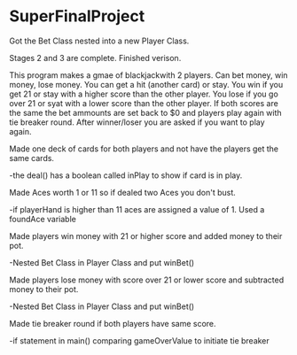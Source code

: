 SuperFinalProject
=================

Got the Bet Class nested into a new Player Class. 

Stages 2 and 3 are complete. Finished verison.


This program makes a gmae of blackjackwith 2 players.
Can bet money, win money, lose money.
You can get a hit (another card) or stay.
You win if you get 21 or stay with a higher score than the other player.
You lose if you go over 21 or syat with a lower score than the other player.
If both scores are the same the bet ammounts are set back to $0 and players play again with tie breaker round.
After winner/loser you are asked if you want to play again.

Made one deck of cards for both players and not have the players get the same cards.

  -the deal() has a boolean called inPlay to show if card is in play.

Made Aces worth 1 or 11 so if dealed two Aces you don't bust.

  -if playerHand is higher than 11 aces are assigned a value of 1. Used a foundAce variable

Made players win money with 21 or higher score and added money to their pot.

  -Nested Bet Class in Player Class and put winBet()
  
Made players lose money with score over 21 or lower score and subtracted money to their pot.

  -Nested Bet Class in Player Class and put winBet()
  
Made tie breaker round if both players have same score.

  -if statement in main() comparing gameOverValue to initiate tie breaker
  
